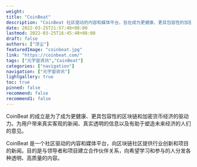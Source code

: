 ```yaml
---
weight: 
title: "CoinBeat"
description: "CoinBeat 社区驱动的内容和媒体平台，旨在成为更健康、更具包容性的加密与区块链经济的推动力，带来真实客观的新闻、真实透明的信息，并充分给予塑造未来经济的建议"
date: 2022-03-25T21:57:40+08:00
lastmod: 2022-03-25T16:45:40+08:00
draft: false
authors: ["浮尘"]
featuredImage: "coinbeat.jpg"
link: "https://coinbeat.com/"
tags: ["元宇宙资讯","CoinBeat"]
categories: ["navigation"]
navigation: ["元宇宙资讯"]
lightgallery: true
toc: true
pinned: false
recommend: false
recommend1: false
---
```

CoinBeat 的成立是为了成为更健康、更具包容性的区块链和加密货币经济的驱动力。为用户带来真实客观的新闻、真实透明的信息以及有助于塑造未来经济的人们的意见。

CoinBeat 是一个社区驱动的内容和媒体平台，向区块链社区提供行业创新和项目的新闻。目的是与领导者和项目建立合作伙伴关系，向希望学习和参与的人分发各种透明、高质量的内容。